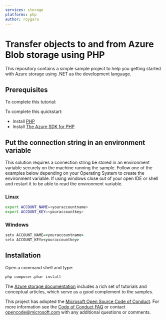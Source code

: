 ```yaml
---
services: storage
platforms: php
author: roygara
---
```


# Transfer objects to and from Azure Blob storage using PHP

This repository contains a simple sample project to help you getting started with Azure storage using .NET as the development language.

## Prerequisites

To complete this tutorial:

To complete this quickstart:
* Install [PHP](http://php.net/downloads.php)
* Install [The Azure SDK for PHP](../../php-download-sdk.md)


## Put the connection string in an environment variable

This solution requires a connection string be stored in an environment variable securely on the machine running the sample. Follow one of the examples below depending on your Operating System to create the environment variable. If using windows close out of your open IDE or shell and restart it to be able to read the environment variable.

### Linux

```bash
export ACCOUNT_NAME=<youraccountname>
export ACCOUNT_KEY=<youraccountkey>
```
### Windows

```cmd
setx ACCOUNT_NAME=<youraccountname>
setx ACCOUNT_KEY=<youraccountkey>
```

## Installation

Open a command shell and type:
```bash
php composer.phar install
```

The [Azure storage documentation](https://docs.microsoft.com/azure/storage/) includes a rich set of tutorials and conceptual articles, which serve as a good complement to the samples.

This project has adopted the [Microsoft Open Source Code of Conduct](https://opensource.microsoft.com/codeofconduct/).
For more information see the [Code of Conduct FAQ](https://opensource.microsoft.com/codeofconduct/faq/) or
contact [opencode@microsoft.com](mailto:opencode@microsoft.com) with any additional questions or comments.
